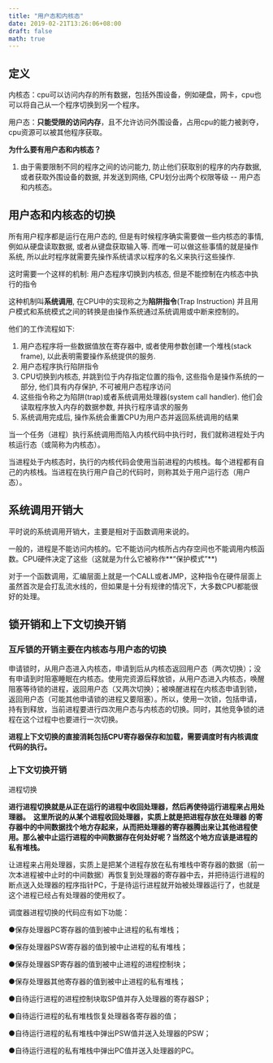 ```yaml
---
title: "用户态和内核态"
date: 2019-02-21T13:26:06+08:00
draft: false
math: true
---
```


## 定义

内核态：cpu可以访问内存的所有数据，包括外围设备，例如硬盘，网卡，cpu也可以将自己从一个程序切换到另一个程序。

用户态：**只能受限的访问内存**，且不允许访问外围设备，占用cpu的能力被剥夺，cpu资源可以被其他程序获取。

**为什么要有用户态和内核态？**

1. 由于需要限制不同的程序之间的访问能力, 防止他们获取别的程序的内存数据, 或者获取外围设备的数据, 并发送到网络, CPU划分出两个权限等级 -- 用户态和内核态。

## 用户态和内核态的切换

所有用户程序都是运行在用户态的, 但是有时候程序确实需要做一些内核态的事情, 例如从硬盘读取数据, 或者从键盘获取输入等. 而唯一可以做这些事情的就是操作系统, 所以此时程序就需要先操作系统请求以程序的名义来执行这些操作.

这时需要一个这样的机制: 用户态程序切换到内核态, 但是不能控制在内核态中执行的指令

这种机制叫**系统调用**, 在CPU中的实现称之为**陷阱指令**(Trap Instruction) 并且用户模式和系统模式之间的转换是由操作系统通过系统调用或中断来控制的。

他们的工作流程如下:

1. 用户态程序将一些数据值放在寄存器中, 或者使用参数创建一个堆栈(stack frame), 以此表明需要操作系统提供的服务.
2. 用户态程序执行陷阱指令
3. CPU切换到内核态, 并跳到位于内存指定位置的指令, 这些指令是操作系统的一部分, 他们具有内存保护, 不可被用户态程序访问
4. 这些指令称之为陷阱(trap)或者系统调用处理器(system call handler). 他们会读取程序放入内存的数据参数, 并执行程序请求的服务
5. 系统调用完成后, 操作系统会重置CPU为用户态并返回系统调用的结果

当一个任务（进程）执行系统调用而陷入内核代码中执行时，我们就称进程处于内核运行态（或简称为内核态）。

当进程处于内核态时，执行的内核代码会使用当前进程的内核栈。每个进程都有自己的内核栈。当进程在执行用户自己的代码时，则称其处于用户运行态（用户态）。

## 系统调用开销大

平时说的系统调用开销大，主要是相对于函数调用来说的。

一般的，进程是不能访问内核的。它不能访问内核所占内存空间也不能调用内核函数。CPU硬件决定了这些（这就是为什么它被称作**“保护模式”**)

对于一个函数调用，汇编层面上就是一个CALL或者JMP，这种指令在硬件层面上虽然首次是会打乱流水线的，但如果是十分有规律的情况下，大多数CPU都能很好的处理。

## 锁开销和上下文切换开销

### 互斥锁的开销主要在内核态与用户态的切换

申请锁时，从用户态进入内核态，申请到后从内核态返回用户态（两次切换）；没有申请到时阻塞睡眠在内核态。使用完资源后释放锁，从用户态进入内核态，唤醒阻塞等待锁的进程，返回用户态（又两次切换）；被唤醒进程在内核态申请到锁，返回用户态（可能其他申请锁的进程又要阻塞）。所以，使用一次锁，包括申请，持有到释放，当前进程要进行四次用户态与内核态的切换。同时，其他竞争锁的进程在这个过程中也要进行一次切换。

**进程上下文切换的直接消耗包括CPU寄存器保存和加载，需要调度时有内核调度代码的执行。**

### 上下文切换开销

进程切换

**进行进程切换就是从正在运行的进程中收回处理器，然后再使待运行进程来占用处理器。　这里所说的从某个进程收回处理器，实质上就是把进程存放在处理器 的寄存器中的中间数据找个地方存起来，从而把处理器的寄存器腾出来让其他进程使用。那么被中止运行进程的中间数据存在何处好呢？当然这个地方应该是进程的 私有堆栈。**

让进程来占用处理器，实质上是把某个进程存放在私有堆栈中寄存器的数据（前一次本进程被中止时的中间数据）再恢复到处理器的寄存器中去，并把待运行进程的断点送入处理器的程序指针PC，于是待运行进程就开始被处理器运行了，也就是这个进程已经占有处理器的使用权了。

调度器进程切换的代码应有如下功能：

●保存处理器PC寄存器的值到被中止进程的私有堆栈；

●保存处理器PSW寄存器的值到被中止进程的私有堆栈；

●保存处理器SP寄存器的值到被中止进程的进程控制块；

●保存处理器其他寄存器的值到被中止进程的私有堆栈；

●自待运行进程的进程控制块取SP值并存入处理器的寄存器SP；

●自待运行进程的私有堆栈恢复处理器各寄存器的值；

●自待运行进程的私有堆栈中弹出PSW值并送入处理器的PSW；

●自待运行进程的私有堆栈中弹出PC值并送入处理器的PC。